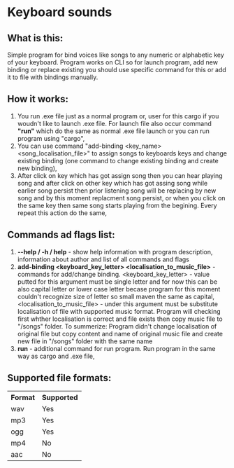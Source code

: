 # **Keyboard sounds**

## **What is this**:
Simple program for bind voices like songs to any numeric or alphabetic key of your keyboard. Program works on CLI so for launch program, add new binding or replace existing you should use specific command for this or add it to file with bindings manually.

## **How it works:**
1. You run .exe file just as a normal program or, user for this cargo if you woudn't like to launch .exe file. For launch file also occur command **"run"** which do the same as normal .exe file launch or you can run program using "cargo",
2. You can use command "add-binding <key_name> <song_localisation_file>" to assign songs to keyboards keys and change existing binding (one command to change existing binding and create new binding),
3. After click on key which has got assign song then you can hear playing song and after click on other key which has got assing song while earlier song persist then prior listening song will be replacing by new song and by this moment replacment song persist, or when you click on the same key then same song starts playing from the begining. Every repeat this action do the same,

## **Commands ad flags list:**
1. **--help / -h / help** - show help information with program description, information about author and list of all commands and flags
2. **add-binding <keyboard_key_letter> <localisation_to_music_file>** - commands for add/change binding. <keyboard_key_letter> - value putted for this argument must be single letter and for now this can be also capital letter or lower case letter becase program for this moment couldn't recognize size of letter so small maven the same as capital, <localisation_to_music_file> - under this argument must be substitute localisation of file with supported music format. Program will checking first whther localisation is correct and file exists then copy music file to "/songs" folder. To summerize: Program didn't change localisation of original file but copy content and name of original music file and create new file in "/songs" folder with the same name
3. **run** - additional command for run program. Run program in the same way as cargo and .exe file,

## **Supported file formats:**
<table>
    <tr>
        <th>Format</th>
        <th>Supported</th>
    </tr>
    <tr>
        <td>wav</td>
        <td>Yes</td>
    </tr>
    <tr>
        <td>mp3</td>
        <td>Yes</td>
    </tr>
    <tr>
        <td>ogg</td>
        <td>Yes</td>
    </tr>
    <tr>
        <td>mp4</td>
        <td>No</td>
    </tr>
    <tr>
        <td>aac</td>
        <td>No</td>
    </tr>
</table>